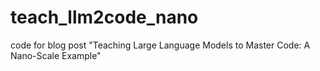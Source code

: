 # teach_llm2code_nano
code for blog post "Teaching Large Language Models to Master Code: A Nano-Scale Example"
